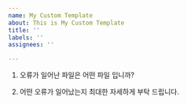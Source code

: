 ```yaml
---
name: My Custom Template
about: This is My Custom Template
title: ''
labels: ''
assignees: ''

---
```


1. 오류가 일어난 파일은 어떤 파일 입니까?

2. 어떤 오류가 일어났는지 최대한 자세하게 부탁 드립니다.
